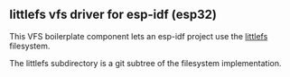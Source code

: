 ## littlefs vfs driver for esp-idf (esp32)

This VFS boilerplate component lets an esp-idf project use the
[littlefs](https://github.com/littlefs-project/littlefs.git) filesystem.

The littlefs subdirectory is a git subtree of the filesystem implementation.

